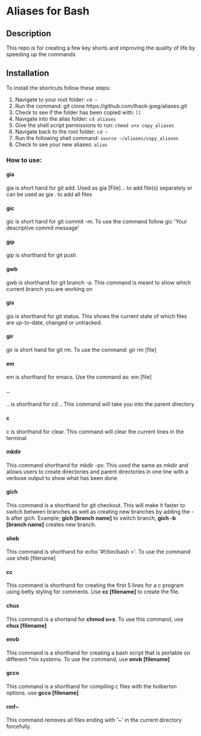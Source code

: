 <h1>Aliases for Bash</h1>
<h2>Description</h2>
<p>This repo is for creating a few key shorts and improving the quality of life by speeding up the commands</p>
<h2>Installation</h2>
<p>To install the shortcuts follow these steps:</p>
<ol>
<li>Navigate to your root folder: <code>cd ~</code></li>
<li>Run the command: git clone https://github.com/lhack-jpeg/aliases.git</li>
<li>Check to see if the folder has been copied with: <code>ll</code></li>
<li>Navigate into the alias folder: <code>cd aliases</code></li>
<li>Give the shell script permissions to run: <code>chmod u+x copy_aliases</code></li>
<li>Navigate back to the root folder: <code>cd ~</code></li>
<li>Run the following shell command: <code>source ~/aliases/copy_aliases</code></li>
<li>Check to see your new aliases: <code>alias</code></li>
</ol>
<h3>How to use:</h3>
<h4>gia</h4>
<p>gia is short hand for git add. Used as gia [File]... to add file(s) separately or can be used as gia . to add all files</p>
<h4>gic</h4>
<p>gic is short hand for git commit -m. To use the command follow gic 'Your descriptive commit message'</p>
<h4>gip</h4>
<p>gip is shorthand for git push</p>
<h4>gwb</h4>
<p>gwb is shorthand for git branch -a. This command is meant to show which current branch you are working on</p>
<h4>gis</h4>
<p>gis is shorthand for git status. This shows the current state of which files are up-to-date, changed or untracked.</p>
<h4>gir</h4>
<p>gir is short hand for git rm. To use the command: gir rm [file]</p>
<h4>em</h4>
<p>em is shorthand for emacs. Use the command as: em [file]</p>
<h4>..</h4>
<p>.. is shorthand for cd .. This command will take you into the parent directory</p>
<h4>c</h4>
<p>c is shorthand for clear. This command will clear the current lines in the terminal</p>
<h4>mkdir</h4>
<p>This command shorthand for mkdir -pv. This used the same as mkdir and allows users to create directories and parent directories in one line with a verbose output to show what has been done</p>
<h4>gich</h4>
<p>This command is a shorthand for git checkout. This will make it faster to switch between branches as well as creating new branches by adding the -b after gich. Example; <strong>gich [branch name]</strong> to switch branch, <strong>gich -b [branch name]</strong> creates new branch.</p> 
<h4>sheb</h4>
<p>This command is shorthand for echo '#!/bin/bash >'. To use the command use sheb [filename]</p>
<h4>cc</h4>
<p>This command is shorthand for creating the first 5 lines for a c program using betty styling for comments. Use <strong> cc [filename]</strong> to create the file.</p>
<h4>chux</h4>
<p>This command is a shortand for <strong>chmod u+x</strong>. To use this command, use <strong>chux [filename]</strong></p>
<h4>envb</h4>
<p>This command is a shorthand for creating a bash script that is portable on different *nix systems. To use the command, use <strong>envb [filename]</strong></p>
<h4>gcco</h4>
<p>This command is a shorthand for compiling c files with the holberton options. use <strong> gcco [filename]</strong></p>
<h4>rmf~</h4>
<p>This command removes all files ending with '~' in the current directory forcefully.</p>